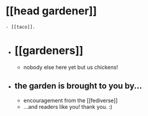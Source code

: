 # [[head gardener]]
	- [[taco]].
- # [[gardeners]]
	- nobody else here yet but us chickens!
- ## the garden is brought to you by...
	- encouragement from the [[fediverse]]
	- ...and readers like you! thank you. :)